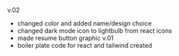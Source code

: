v.02
- changed color and added name/design choice
- changed dark mode icon to lightbulb from react icons
- made resume button graphic
v.01
- boiler plate code for react and tailwind created
